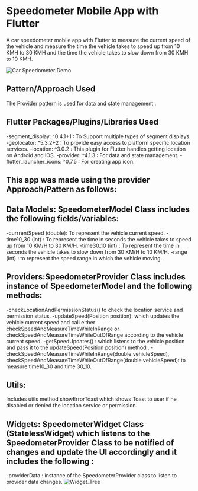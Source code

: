# Speedometer Mobile App with Flutter

A car speedometer mobile app with Flutter to measure the current speed of the vehicle and measure the time the vehicle takes to speed up from 10 KMH to 30 KMH and the time the vehicle takes to slow down from 30 KMH to 10 KMH.

![Car Speedometer Demo](https://i.imgur.com/K0cV2M6.gif)

## Pattern/Approach Used 
The Provider pattern is used for data and state management .

## Flutter Packages/Plugins/Libraries Used

-segment_display: ^0.4.1+1 :	To Support multiple types of segment displays.
-geolocator: ^5.3.2+2	: To provide easy access to platform specific location services.
-location: ^3.0.2  : This plugin for Flutter handles getting location on Android and iOS.
-provider: ^4.1.3 :	For data and state management.
-flutter_launcher_icons: ^0.7.5	: For creating app icon.

## This app was made using the provider Approach/Pattern as follows:

## Data Models: SpeedometerModel Class includes the following fields/variables:
-currrentSpeed (double): To represent the vehicle current speed.
-time10_30 (int) : To represent the time in seconds the vehicle takes to speed up from 10 KM/H to 30 KM/H.
-time30_10 (int) : To represent the time in seconds the vehicle takes to slow down from 30 KM/H to 10 KM/H.
-range (int) : to represent the speed range in which the vehicle moving. 
## Providers:SpeedometerProvider Class includes instance of SpeedometerModel and the following methods: 
-checkLocationAndPermissionStatus() to check the location service and permission status.
-updateSpeed(Position position): which updates the vehicle current speed and call either checkSpeedAndMeasureTimeWhileInRange or checkSpeedAndMeasureTimeWhileOutOfRange according to the vehicle current speed.
-getSpeedUpdates() : which listens to the vehicle position and pass it to the updateSpeed(Position position) method . 
-checkSpeedAndMeasureTimeWhileInRange(double vehicleSpeed), checkSpeedAndMeasureTimeWhileOutOfRange(double vehicleSpeed): to measure time10_30 and time 30_10.
## Utils:
Includes utils method showErrorToast which shows Toast to user if he disabled or denied the location service or permission.  
## Widgets: SpeedometerWidget Class (StatelessWidget) which listens to the SpeedometerProvider Class to be notified of changes and update the UI accordingly and it includes the following :
-providerData : instance of the SpeedometerProvider class to listen to provider data changes.
![Widget_Tree](https://i.imgur.com/N9HCru0.png)

